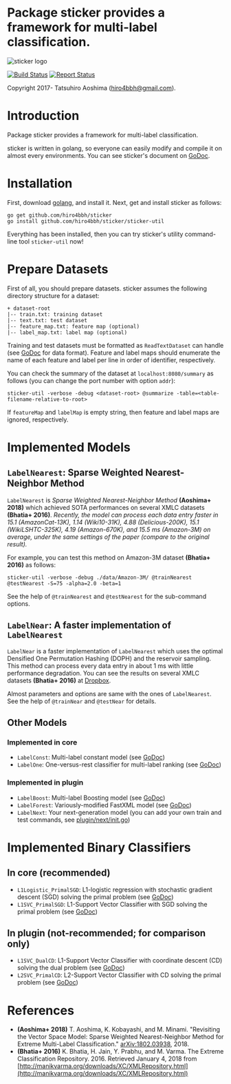 # Package sticker provides a framework for multi-label classification.
![sticker logo](https://rawgit.com/hiro4bbh/sticker/master/logo.svg)

[![Build Status](https://travis-ci.org/hiro4bbh/sticker.svg?branch=master)](https://travis-ci.org/hiro4bbh/sticker)
[![Report Status](https://goreportcard.com/badge/github.com/hiro4bbh/sticker)](https://goreportcard.com/report/github.com/hiro4bbh/sticker)

Copyright 2017- Tatsuhiro Aoshima (hiro4bbh@gmail.com).

# Introduction
Package sticker provides a framework for multi-label classification.

sticker is written in golang, so everyone can easily modify and compile it on almost every environments.
You can see sticker's document on [GoDoc](https://godoc.org/github.com/hiro4bbh/sticker).

# Installation
First, download [golang](https://golang.org/), and install it.
Next, get and install sticker as follows:

```
go get github.com/hiro4bbh/sticker
go install github.com/hiro4bbh/sticker/sticker-util
```

Everything has been installed, then you can try sticker's utility command-line tool `sticker-util` now!

# Prepare Datasets
First of all, you should prepare datasets.
sticker assumes the following directory structure for a dataset:

```
+ dataset-root
|-- train.txt: training dataset
|-- text.txt: test dataset
|-- feature_map.txt: feature map (optional)
|-- label_map.txt: label map (optional)
```

Training and test datasets must be formatted as `ReadTextDataset` can handle (see [GoDoc](https://godoc.org/github.com/hiro4bbh/sticker#ReadTextDataset) for data format).
Feature and label maps should enumerate the name of each feature and label per line in order of identifier, respectively.

You can check the summary of the dataset at `localhost:8080/summary` as follows (you can change the port number with option `addr`):

```
sticker-util -verbose -debug <dataset-root> @summarize -table=<table-filename-relative-to-root>
```

If `featureMap` and `labelMap` is empty string, then feature and label maps are ignored, respectively.

# Implemented Models
## `LabelNearest`: Sparse Weighted Nearest-Neighbor Method
`LabelNearest` is _Sparse Weighted Nearest-Neighbor Method_ __(Aoshima+ 2018)__ which achieved SOTA performances on several XMLC datasets __(Bhatia+ 2016)__.
_Recently, the model can process each data entry faster in 15.1 (AmazonCat-13K), 1.14 (Wiki10-31K), 4.88 (Delicious-200K), 15.1 (WikiLSHTC-325K), 4.19 (Amazon-670K), and 15.5 ms (Amazon-3M) on average, under the same settings of the paper (compare to the original result)._

For example, you can test this method on Amazon-3M dataset __(Bhatia+ 2016)__ as follows:

```
sticker-util -verbose -debug ./data/Amazon-3M/ @trainNearest @testNearest -S=75 -alpha=2.0 -beta=1
```

See the help of `@trainNearest` and `@testNearest` for the sub-command options.

## `LabelNear`: A faster implementation of `LabelNearest`
`LabelNear` is a faster implementation of `LabelNearest` which uses the optimal Densified One Permutation Hashing (DOPH) and the reservoir sampling.
This method can process every data entry in about 1 ms with little performance degradation.
You can see the results on several XMLC datasets __(Bhatia+ 2016)__ at [Dropbox](https://www.dropbox.com/sh/zjerizvew765t0p/AACra7LB0EFwK3RNbSZNprUia?dl=0).

Almost parameters and options are same with the ones of `LabelNearest`.
See the help of `@trainNear` and `@testNear` for details.

## Other Models
### Implemented in core
- `LabelConst`: Multi-label constant model (see [GoDoc](https://godoc.org/github.com/hiro4bbh/sticker#LabelConst))
- `LabelOne`: One-versus-rest classifier for multi-label ranking (see [GoDoc](https://godoc.org/github.com/hiro4bbh/sticker#LabelOne))

### Implemented in plugin
- `LabelBoost`: Multi-label Boosting model (see [GoDoc](https://godoc.org/github.com/hiro4bbh/sticker/plugin#LabelBoost))
- `LabelForest`: Variously-modified FastXML model (see [GoDoc](https://godoc.org/github.com/hiro4bbh/sticker/plugin#LabelForest))
- `LabelNext`: Your next-generation model (you can add your own train and test commands, see [plugin/next/init.go](https://github.com/hiro4bbh/sticker/blob/master/plugin/next/init.go))

# Implemented Binary Classifiers
## In core (recommended)
- `L1Logistic_PrimalSGD`: L1-logistic regression with stochastic gradient descent (SGD) solving the primal problem (see [GoDoc](https://godoc.org/github.com/hiro4bbh/sticker#BinaryClassifierTrainer_L1Logistic_PrimalSGD))
- `L1SVC_PrimalSGD`: L1-Support Vector Classifier with SGD solving the primal problem (see [GoDoc](https://godoc.org/github.com/hiro4bbh/sticker#BinaryClassifierTrainer_L1SVC_PrimalSGD))

## In plugin (not-recommended; for comparison only)
- `L1SVC_DualCD`: L1-Support Vector Classifier with coordinate descent (CD) solving the dual problem (see [GoDoc](https://godoc.org/github.com/hiro4bbh/sticker/plugin#BinaryClassifierTrainer_L1SVC_DualCD))
- `L2SVC_PrimalCD`: L2-Support Vector Classifier with CD solving the primal problem (see [GoDoc](https://godoc.org/github.com/hiro4bbh/sticker/plugin#BinaryClassifierTrainer_L2SVC_PrimalCD))

# References
- __(Aoshima+ 2018)__ T. Aoshima, K. Kobayashi, and M. Minami. "Revisiting the Vector Space Model: Sparse Weighted Nearest-Neighbor Method for Extreme Multi-Label Classification." [arXiv:1802.03938](https://arxiv.org/abs/1802.03938), 2018.
- __(Bhatia+ 2016)__ K. Bhatia, H. Jain, Y. Prabhu, and M. Varma. The Extreme Classification Repository. 2016. Retrieved January 4, 2018 from [http://manikvarma.org/downloads/XC/XMLRepository.html](http://manikvarma.org/downloads/XC/XMLRepository.html)
